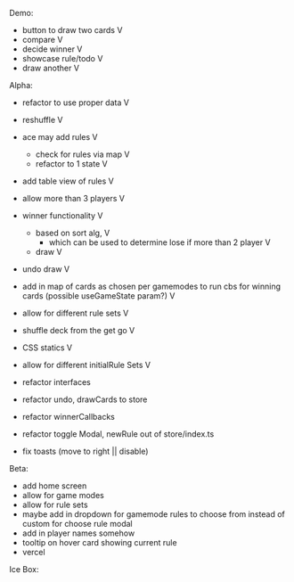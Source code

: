 Demo:
- button to draw two cards V
- compare V
- decide winner V
- showcase rule/todo V
- draw another V

Alpha:
- refactor to use proper data V
- reshuffle V
- ace may add rules V
  - check for rules via map V
  - refactor to 1 state V
- add table view of rules V
- allow more than 3 players V
- winner functionality V
  - based on sort alg, V
    - which can be used to determine lose if more than 2 player V
  - draw V
- undo draw V
- add in map of cards as chosen per gamemodes to run cbs for winning cards (possible useGameState param?) V
- allow for different rule sets V
- shuffle deck from the get go V
- CSS statics V
- allow for different initialRule Sets V

- refactor interfaces
- refactor undo, drawCards to store
- refactor winnerCallbacks
- refactor toggle Modal, newRule out of store/index.ts 
- fix toasts (move to right || disable)

Beta:
- add home screen
- allow for game modes
- allow for rule sets
- maybe add in dropdown for gamemode rules to choose from instead of custom for choose rule modal
- add in player names somehow
- tooltip on hover card showing current rule
- vercel

Ice Box:

